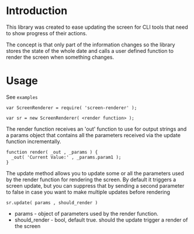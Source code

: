 # Introduction
This library was created to ease updating the screen for CLI tools that need to
show progress of their actions.

The concept is that only part of the information changes so the library stores
the state of the whole date and calls a user defined function to render the
screen when something changes.

# Usage

See `examples`

```
var ScreenRenderer = require( 'screen-renderer' );

var sr = new ScreenRenderer( <render function> );
```

The render function receives an 'out' function to use for output strings and
a params object that contains all the parameters received via the update
function incrementally.

```
function render( _out , _params ) {
  _out( 'Current Value:' , _params.param1 );
}
```

The update method allows you to update some or all the parameters used by
the render function for rendering the screen. By default it triggers a screen
update, but you can suppress that by sending a second parameter to false in
case you want to make multiple updates before rendering

```
sr.update( params , should_render )
```
* params - object of parameters used by the render function.
* should_render - bool, default true. should the update trigger a render of the
  screen

